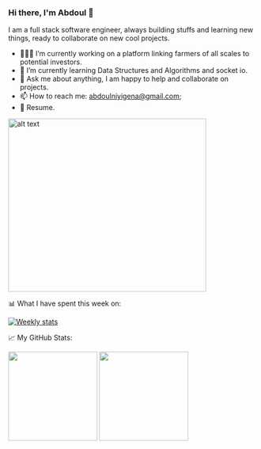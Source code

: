 ### Hi there, I'm Abdoul 👋

I am a full stack software engineer, always building stuffs and learning new things, ready to collaborate on new cool projects.

- 👨🏻‍💻 I’m currently working on a platform linking farmers of all scales to potential investors.                       
- 🚀 I’m currently learning Data Structures and Algorithms and socket io.                        
- 💬 Ask me about anything, I am happy to help and collaborate on projects.
- 📫 How to reach me: abdoulniyigena@gmail.com;
- 📝 Resume.
<img src="https://raw.githubusercontent.com/Gapur/Gapur/master/coding.gif" alt="alt text" width="400" height="350" margin-left="150">

📊 What I have spent this week on:

[![Weekly stats](https://github-readme-stats.vercel.app/api/wakatime?username=AbdoulNuru)](https://github.com/AbdoulNuru/github-readme-stats)

📈 My GitHub Stats:

<img height="180em" src="https://github-readme-stats.vercel.app/api?username=AbdoulNuru&show_icons=true&hide_border=true&&count_private=true&include_all_commits=true" />         <img height="180em" src="https://github-readme-stats.vercel.app/api/top-langs/?username=AbdoulNuru&layout=compact"/>
